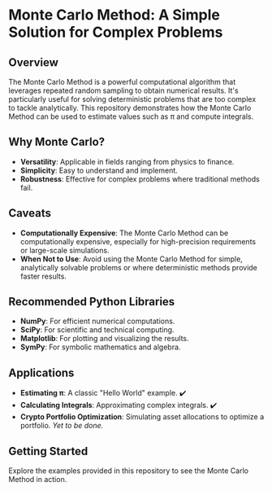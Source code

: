 # Monte Carlo Method: A Simple Solution for Complex Problems

## Overview

The Monte Carlo Method is a powerful computational algorithm that leverages repeated random sampling to obtain numerical results. It's particularly useful for solving deterministic problems that are too complex to tackle analytically. This repository demonstrates how the Monte Carlo Method can be used to estimate values such as π and compute integrals.

## Why Monte Carlo?

- **Versatility**: Applicable in fields ranging from physics to finance.
- **Simplicity**: Easy to understand and implement.
- **Robustness**: Effective for complex problems where traditional methods fail.

## Caveats

- **Computationally Expensive**: The Monte Carlo Method can be computationally expensive, especially for high-precision requirements or large-scale simulations.
- **When Not to Use**: Avoid using the Monte Carlo Method for simple, analytically solvable problems or where deterministic methods provide faster results.

## Recommended Python Libraries

- **NumPy**: For efficient numerical computations.
- **SciPy**: For scientific and technical computing.
- **Matplotlib**: For plotting and visualizing the results.
- **SymPy**: For symbolic mathematics and algebra.

## Applications

- **Estimating π**: A classic "Hello World" example. ✔️
- **Calculating Integrals**: Approximating complex integrals. ✔️
- **Crypto Portfolio Optimization**: Simulating asset allocations to optimize a portfolio. *Yet to be done.*

## Getting Started

Explore the examples provided in this repository to see the Monte Carlo Method in action.

